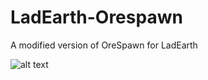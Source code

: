 # LadEarth-Orespawn
A modified version of OreSpawn for LadEarth

![alt text](https://raw.githubusercontent.com/KingOfTheGamesYT/LadEarth-Orespawn/main/LELogo.gif) 
